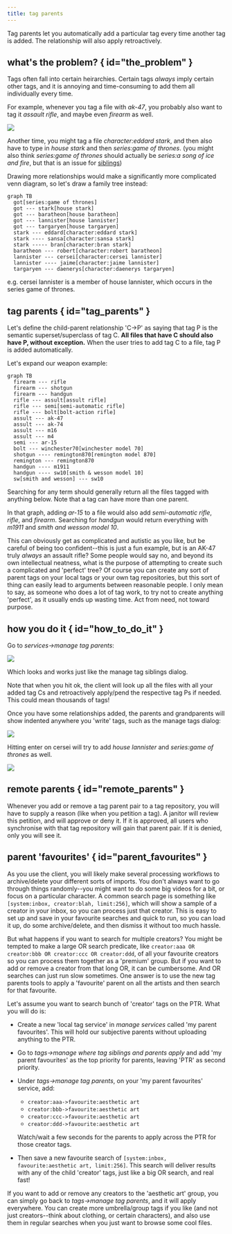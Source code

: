 ```yaml
---
title: tag parents
---
```


Tag parents let you automatically add a particular tag every time another tag is added. The relationship will also apply retroactively.

## what's the problem? { id="the_problem" }

Tags often fall into certain heirarchies. Certain tags _always_ imply certain other tags, and it is annoying and time-consuming to add them all individually every time.

For example, whenever you tag a file with _ak-47_, you probably also want to tag it _assault rifle_, and maybe even _firearm_ as well.

![](images/tag_parents_venn.svg)

Another time, you might tag a file _character:eddard stark_, and then also have to type in _house stark_ and then _series:game of thrones_. (you might also think _series:game of thrones_ should actually be _series:a song of ice and fire_, but that is an issue for [siblings](advanced_siblings.md))

Drawing more relationships would make a significantly more complicated venn diagram, so let's draw a family tree instead:

```mermaid
graph TB
  got[series:game of thrones]
  got --- stark[house stark]
  got --- baratheon[house baratheon]
  got --- lannister[house lannister]
  got --- targaryen[house targaryen]
  stark --- eddard[character:eddard stark]
  stark ---- sansa[character:sansa stark]
  stark ----- bran[character:bran stark]
  baratheon --- robert[character:robert baratheon]
  lannister --- cersei[character:cersei lannister]
  lannister ---- jaime[character:jaime lannister]
  targaryen --- daenerys[character:daenerys targaryen]
```

e.g. cersei lannister is a member of house lannister, which occurs in the series game of thrones.

## tag parents { id="tag_parents" }

Let's define the child-parent relationship 'C->P' as saying that tag P is the semantic superset/superclass of tag C. **All files that have C should also have P, without exception.** When the user tries to add tag C to a file, tag P is added automatically.

Let's expand our weapon example:

```mermaid
graph TB
  firearm --- rifle
  firearm --- shotgun
  firearm --- handgun
  rifle --- assult[assult rifle]
  rifle --- semi[semi-automatic rifle]
  rifle --- bolt[bolt-action rifle]
  assult --- ak-47
  assult --- ak-74
  assult --- m16
  assult --- m4
  semi --- ar-15
  bolt --- winchester70[winchester model 70]
  shotgun ---- remington870[remington model 870]
  remington --- remington870
  handgun ---- m1911
  handgun ---- sw10[smith & wesson model 10]
  sw[smith and wesson] --- sw10
```

Searching for any term should generally return all the files tagged with anything below. Note that a tag can have more than one parent.

In that graph, adding _ar-15_ to a file would also add _semi-automatic rifle_, _rifle_, and _firearm_. Searching for _handgun_ would return everything with _m1911_ and _smith and wesson model 10_.

This can obviously get as complicated and autistic as you like, but be careful of being too confident--this is just a fun example, but is an AK-47 truly _always_ an assault rifle? Some people would say no, and beyond its own intellectual neatness, what is the purpose of attempting to create such a complicated and 'perfect' tree? Of course you can create any sort of parent tags on your local tags or your own tag repositories, but this sort of thing can easily lead to arguments between reasonable people. I only mean to say, as someone who does a lot of tag work, to try not to create anything 'perfect', as it usually ends up wasting time. Act from need, not toward purpose.

## how you do it { id="how_to_do_it" }

Go to _services->manage tag parents_:

![](images/tag_parents_dialog.png)

Which looks and works just like the manage tag siblings dialog.

Note that when you hit ok, the client will look up all the files with all your added tag Cs and retroactively apply/pend the respective tag Ps if needed. This could mean thousands of tags!

Once you have some relationships added, the parents and grandparents will show indented anywhere you 'write' tags, such as the manage tags dialog:

![](images/tag_parents_ac_1.png)

Hitting enter on cersei will try to add _house lannister_ and _series:game of thrones_ as well.

![](images/tag_parents_ac_2.png)

## remote parents { id="remote_parents" }

Whenever you add or remove a tag parent pair to a tag repository, you will have to supply a reason (like when you petition a tag). A janitor will review this petition, and will approve or deny it. If it is approved, all users who synchronise with that tag repository will gain that parent pair. If it is denied, only you will see it.

## parent 'favourites' { id="parent_favourites" }

As you use the client, you will likely make several processing workflows to archive/delete your different sorts of imports. You don't always want to go through things randomly--you might want to do some big videos for a bit, or focus on a particular character. A common search page is something like `[system:inbox, creator:blah, limit:256]`, which will show a sample of a creator in your inbox, so you can process just that creator. This is easy to set up and save in your favourite searches and quick to run, so you can load it up, do some archive/delete, and then dismiss it without too much hassle.

But what happens if you want to search for multiple creators? You might be tempted to make a large OR search predicate, like `creator:aaa OR creator:bbb OR creator:ccc OR creator:ddd`, of all your favourite creators so you can process them together as a 'premium' group. But if you want to add or remove a creator from that long OR, it can be cumbersome. And OR searches can just run slow sometimes. One answer is to use the new tag parents tools to apply a 'favourite' parent on all the artists and then search for that favourite.

Let's assume you want to search bunch of 'creator' tags on the PTR. What you will do is:

*   Create a new 'local tag service' in _manage services_ called 'my parent favourites'. This will hold our subjective parents without uploading anything to the PTR.
*   Go to _tags->manage where tag siblings and parents apply_ and add 'my parent favourites' as the top priority for parents, leaving 'PTR' as second priority.
*   Under _tags->manage tag parents_, on your 'my parent favourites' service, add:
    
    *   `creator:aaa->favourite:aesthetic art`
    *   `creator:bbb->favourite:aesthetic art`
    *   `creator:ccc->favourite:aesthetic art`
    *   `creator:ddd->favourite:aesthetic art`
    
    Watch/wait a few seconds for the parents to apply across the PTR for those creator tags.
    
*   Then save a new favourite search of `[system:inbox, favourite:aesthetic art, limit:256]`. This search will deliver results with any of the child 'creator' tags, just like a big OR search, and real fast!

If you want to add or remove any creators to the 'aesthetic art' group, you can simply go back to _tags->manage tag parents_, and it will apply everywhere. You can create more umbrella/group tags if you like (and not just creators--think about clothing, or certain characters), and also use them in regular searches when you just want to browse some cool files.